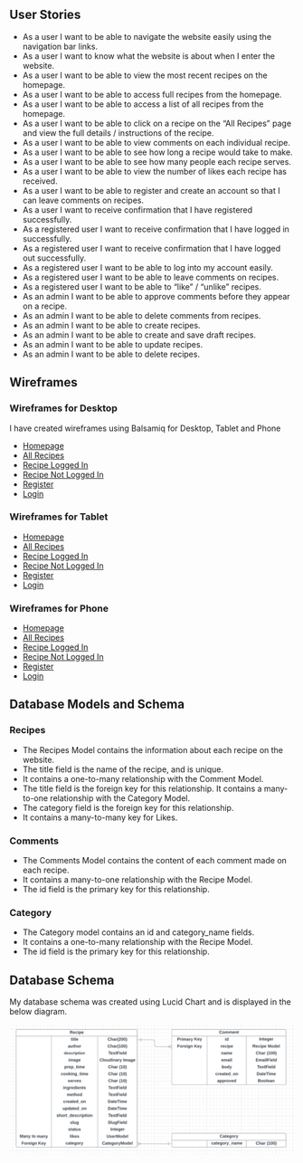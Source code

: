  ## User Stories

- As a user I want to be able to navigate the website easily using the navigation bar links.
- As a user I want to know what the website is about when I enter the website.
- As a user I want to be able to view the most recent recipes on the homepage.
- As a user I want to be able to access full recipes from the homepage.
- As a user I want to be able to access a list of all recipes from the homepage.
- As a user I want to be able to click on a recipe on the “All Recipes” page and view the full details / instructions of the recipe.
- As a user I want to be able to view comments on each individual recipe.
- As a user I want to be able to see how long a recipe would take to make.
- As a user I want to be able to see how many people each recipe serves.
- As a user I want to be able to view the number of likes each recipe has received.
- As a user I want to be able to register and create an account so that I can leave comments on recipes.
- As a user I want to receive confirmation that I have registered successfully.
- As a registered user I want to receive confirmation that I have logged in successfully.
- As a registered user I want to receive confirmation that I have logged out successfully.
- As a registered user I want to be able to log into my account easily.
- As a registered user I want to be able to leave comments on recipes.
- As a registered user I want to be able to “like” / “unlike” recipes.
- As an admin I want to be able to approve comments before they appear on a recipe.
- As an admin I want to be able to delete comments from recipes.
- As an admin I want to be able to create recipes.
- As an admin I want to be able to create and save draft recipes.
- As an admin I want to be able to update recipes.
- As an admin I want to be able to delete recipes.

## Wireframes

### Wireframes for Desktop

I have created wireframes using Balsamiq for Desktop, Tablet and Phone

 - [Homepage](readme-images/wireframes/desktop/homepage-desktop.png)
 - [All Recipes](readme-images/wireframes/desktop/all-recipes-desktop.png)
 - [Recipe Logged In](readme-images/wireframes/desktop/recipe-logged-in-desktop.png)
 - [Recipe Not Logged In](readme-images/wireframes/desktop/recipe-not-logged-in-desktop.png)
 - [Register](readme-images/wireframes/desktop/register-desktop.png)
 - [Login](readme-images/wireframes/desktop/login-desktop.png)

### Wireframes for Tablet
 - [Homepage](readme-images/wireframes/tablet/homepage-tablet.png)
 - [All Recipes](readme-images/wireframes/tablet/all-recipes-tablet.png)
 - [Recipe Logged In](readme-images/wireframes/tablet/recipe-logged-in-tablet.png)
 - [Recipe Not Logged In](readme-images/wireframes/tablet/recipe-not-logged-in-tablet.png)
 - [Register](readme-images/wireframes/tablet/register-tablet.png)
 - [Login](readme-images/wireframes/tablet/login-tablet.png)

### Wireframes for Phone
- [Homepage](readme-images/wireframes/phone/homepage-phone.png)
 - [All Recipes](readme-images/wireframes/phone/all-recipes-phone.png)
 - [Recipe Logged In](readme-images/wireframes/phone/recipe-logged-in-phone.png)
 - [Recipe Not Logged In](readme-images/wireframes/phone/recipe-not-logged-in-phone.png)
 - [Register](readme-images/wireframes/phone/register-phone.png)
 - [Login](readme-images/wireframes/phone/login-phone.png)


## Database Models and Schema

### Recipes
- The Recipes Model contains the information about each recipe on the website.
- The title field is the name of the recipe, and is unique.
- It contains a one-to-many relationship with the Comment Model.
- The title field is the foreign key for this relationship.
It contains a many-to-one relationship with the Category Model.
- The category field is the foreign key for this relationship.
- It contains a many-to-many key for Likes.

### Comments
- The Comments Model contains the content of each comment made on each recipe.
- It contains a many-to-one relationship with the Recipe Model.
- The id field is the primary key for this relationship.

### Category
- The Category model contains an id and category_name fields.
- It contains a one-to-many relationship with the Recipe Model.
- The id field is the primary key for this relationship.

## Database Schema
My database schema was created using Lucid Chart and is displayed in the below diagram.

 ![Image of database schema](readme-images/screenshot-database-schema.png)



